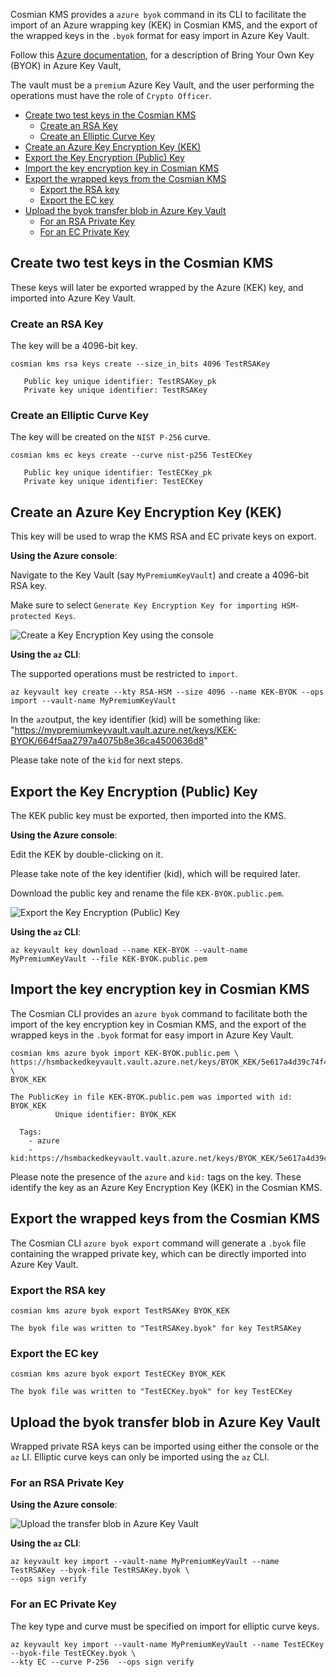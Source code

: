 Cosmian KMS provides a `azure byok` command in its CLI to facilitate the import of an Azure wrapping key (KEK) in
Cosmian KMS, and the export of the wrapped keys in the `.byok` format for easy import in Azure Key Vault.

Follow this [Azure documentation](https://learn.microsoft.com/en-us/azure/key-vault/keys/byok-specification), for a
description of Bring Your Own Key (BYOK) in Azure Key Vault,

The vault must be a `premium` Azure Key Vault, and the user performing the operations
must have the role of `Crypto Officer`.

<!-- TOC -->
- [Create two test keys in the Cosmian KMS](#create-two-test-keys-in-the-cosmian-kms)
    - [Create an RSA Key](#create-an-rsa-key)
    - [Create an Elliptic Curve Key](#create-an-elliptic-curve-key)
- [Create an Azure Key Encryption Key (KEK)](#create-an-azure-key-encryption-key-kek)
- [Export the Key Encryption (Public) Key](#export-the-key-encryption-public-key)
- [Import the key encryption key in Cosmian KMS](#import-the-key-encryption-key-in-cosmian-kms)
- [Export the wrapped keys from the Cosmian KMS](#export-the-wrapped-keys-from-the-cosmian-kms)
    - [Export the RSA key](#export-the-rsa-key)
    - [Export the EC key](#export-the-ec-key)
- [Upload the byok transfer blob in Azure Key Vault](#upload-the-byok-transfer-blob-in-azure-key-vault)
    - [For an RSA Private Key](#for-an-rsa-private-key)
    - [For an EC Private Key](#for-an-ec-private-key)
<!-- TOC -->

## Create two test keys in the Cosmian KMS

These keys will later be exported wrapped by the Azure (KEK) key,
and imported into Azure Key Vault.

### Create an RSA Key

The key will be a 4096-bit key.

````shell
cosmian kms rsa keys create --size_in_bits 4096 TestRSAKey

   Public key unique identifier: TestRSAKey_pk
   Private key unique identifier: TestRSAKey
````

### Create an Elliptic Curve Key

The key will be created on the `NIST P-256` curve.

```shell
cosmian kms ec keys create --curve nist-p256 TestECKey

   Public key unique identifier: TestECKey_pk
   Private key unique identifier: TestECKey
```

## Create an Azure Key Encryption Key (KEK)

This key will be used to wrap the KMS RSA and EC private keys on export.

**Using the Azure console**:

Navigate to the Key Vault (say `MyPremiumKeyVault`) and create a 4096-bit RSA key.

Make sure to select `Generate Key Encryption Key for importing HSM-protected Keys`.

![Create a Key Encryption Key using the console](byok_create_kek.png)

**Using the `az` CLI**:

The supported operations must be restricted to `import`.

```shell
az keyvault key create --kty RSA-HSM --size 4096 --name KEK-BYOK --ops import --vault-name MyPremiumKeyVault
```

In the `az`output, the key identifier (kid) will be something like:
"<https://mypremiumkeyvault.vault.azure.net/keys/KEK-BYOK/664f5aa2797a4075b8e36ca4500636d8>"

Please take note of the `kid` for next steps.

## Export the Key Encryption (Public) Key

The KEK public key must be exported, then imported into the KMS.

**Using the Azure console**:

Edit the KEK by double-clicking on it.

Please take note of the key identifier (kid), which will be required later.

Download the public key and rename the file `KEK-BYOK.public.pem`.

![Export the Key Encryption (Public) Key](byok_download_kek_public_key.png)

**Using the `az` CLI**:

```shell
az keyvault key download --name KEK-BYOK --vault-name MyPremiumKeyVault --file KEK-BYOK.public.pem
```

## Import the key encryption key in Cosmian KMS

The Cosmian CLI provides an `azure byok` command to facilitate both the import of the key encryption key in Cosmian KMS,
and the export of the wrapped keys in the `.byok` format for easy import in Azure Key Vault.

```shell
cosmian kms azure byok import KEK-BYOK.public.pem \
https://hsmbackedkeyvault.vault.azure.net/keys/BYOK_KEK/5e617a4d39c74f47b0b7d345f6a49d1b \
BYOK_KEK

The PublicKey in file KEK-BYOK.public.pem was imported with id: BYOK_KEK
          Unique identifier: BYOK_KEK

  Tags:
    - azure
    - kid:https://hsmbackedkeyvault.vault.azure.net/keys/BYOK_KEK/5e617a4d39c74f47b0b7d345f6a49d1b
```

Please note the presence of the `azure` and `kid:` tags on the key.
These identify the key as an Azure Key Encryption Key (KEK) in the Cosmian KMS.

## Export the wrapped keys from the Cosmian KMS

The Cosmian CLI `azure byok export` command will generate a `.byok` file
containing the wrapped private key, which can be directly imported into Azure Key Vault.

### Export the RSA key

```shell
cosmian kms azure byok export TestRSAKey BYOK_KEK

The byok file was written to "TestRSAKey.byok" for key TestRSAKey
```

### Export the EC key

```shell
cosmian kms azure byok export TestECKey BYOK_KEK

The byok file was written to "TestECKey.byok" for key TestECKey
```

## Upload the byok transfer blob in Azure Key Vault

Wrapped private RSA keys can be imported using either the console or the `az`  LI.
Elliptic curve keys can only be imported using the `az` CLI.

### For an RSA Private Key

**Using the Azure console**:

![Upload the transfer blob in Azure Key Vault](byok_import_jwe.png)

**Using the `az` CLI**:

```shell
az keyvault key import --vault-name MyPremiumKeyVault --name TestRSAKey --byok-file TestRSAKey.byok \
--ops sign verify
```

### For an EC Private Key

The key type and curve must be specified on import for elliptic curve keys.

```shell
az keyvault key import --vault-name MyPremiumKeyVault --name TestECKey --byok-file TestECKey.byok \
--kty EC --curve P-256  --ops sign verify
```

